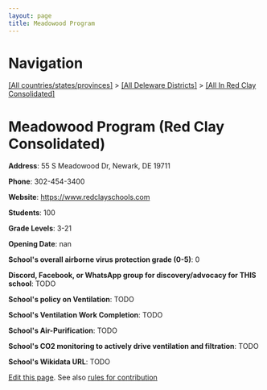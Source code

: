 ```yaml
---
layout: page
title: Meadowood Program
---
```

# Navigation

[[All countries/states/provinces]](../../..) > [[All Deleware Districts]](../..) > [[All In Red Clay Consolidated]](..)

# Meadowood Program (Red Clay Consolidated)

**Address**: 55 S Meadowood Dr, Newark, DE 19711

**Phone**: 302-454-3400

**Website**: <https://www.redclayschools.com>

**Students**: 100

**Grade Levels**: 3-21

**Opening Date**: nan

**School's overall airborne virus protection grade (0-5)**: 0

**Discord, Facebook, or WhatsApp group for discovery/advocacy for THIS school**: TODO

**School's policy on Ventilation**: TODO

**School's Ventilation Work Completion**: TODO

**School's Air-Purification**: TODO

**School's CO2 monitoring to actively drive ventilation and filtration**: TODO

**School's Wikidata URL**: TODO


[Edit this page](https://github.com/ventilate-schools/DE/edit/main/./Red_Clay_Consolidated/Meadowood_Program.md). See also [rules for contribution](../../../contribution-rules/)